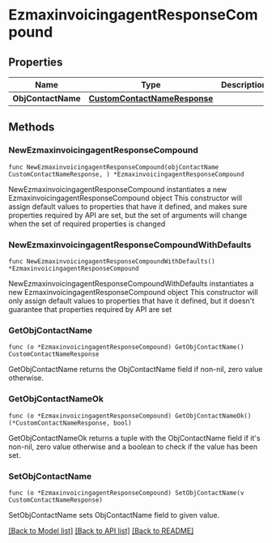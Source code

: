 # EzmaxinvoicingagentResponseCompound

## Properties

Name | Type | Description | Notes
------------ | ------------- | ------------- | -------------
**ObjContactName** | [**CustomContactNameResponse**](CustomContactNameResponse.md) |  | 

## Methods

### NewEzmaxinvoicingagentResponseCompound

`func NewEzmaxinvoicingagentResponseCompound(objContactName CustomContactNameResponse, ) *EzmaxinvoicingagentResponseCompound`

NewEzmaxinvoicingagentResponseCompound instantiates a new EzmaxinvoicingagentResponseCompound object
This constructor will assign default values to properties that have it defined,
and makes sure properties required by API are set, but the set of arguments
will change when the set of required properties is changed

### NewEzmaxinvoicingagentResponseCompoundWithDefaults

`func NewEzmaxinvoicingagentResponseCompoundWithDefaults() *EzmaxinvoicingagentResponseCompound`

NewEzmaxinvoicingagentResponseCompoundWithDefaults instantiates a new EzmaxinvoicingagentResponseCompound object
This constructor will only assign default values to properties that have it defined,
but it doesn't guarantee that properties required by API are set

### GetObjContactName

`func (o *EzmaxinvoicingagentResponseCompound) GetObjContactName() CustomContactNameResponse`

GetObjContactName returns the ObjContactName field if non-nil, zero value otherwise.

### GetObjContactNameOk

`func (o *EzmaxinvoicingagentResponseCompound) GetObjContactNameOk() (*CustomContactNameResponse, bool)`

GetObjContactNameOk returns a tuple with the ObjContactName field if it's non-nil, zero value otherwise
and a boolean to check if the value has been set.

### SetObjContactName

`func (o *EzmaxinvoicingagentResponseCompound) SetObjContactName(v CustomContactNameResponse)`

SetObjContactName sets ObjContactName field to given value.



[[Back to Model list]](../README.md#documentation-for-models) [[Back to API list]](../README.md#documentation-for-api-endpoints) [[Back to README]](../README.md)


